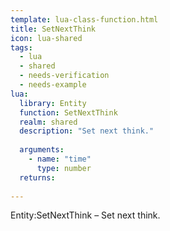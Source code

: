 ```yaml
---
template: lua-class-function.html
title: SetNextThink
icon: lua-shared
tags:
  - lua
  - shared
  - needs-verification
  - needs-example
lua:
  library: Entity
  function: SetNextThink
  realm: shared
  description: "Set next think."
  
  arguments:
    - name: "time"
      type: number
  returns:
    
---
```


<div class="lua__search__keywords">
Entity:SetNextThink &#x2013; Set next think.
</div>

